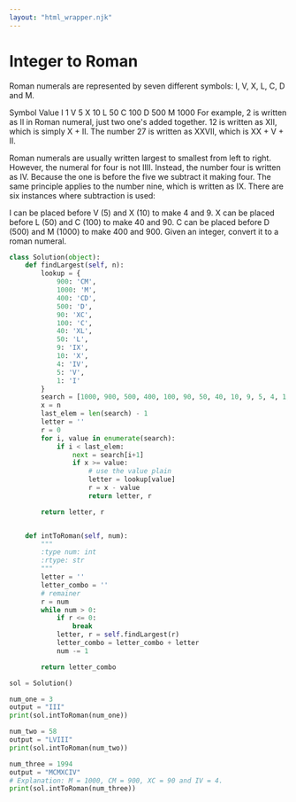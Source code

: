 ```yaml
---
layout: "html_wrapper.njk"
---
```

# Integer to Roman

Roman numerals are represented by seven different symbols: I, V, X, L, C, D and M.

Symbol       Value
I             1
V             5
X             10
L             50
C             100
D             500
M             1000
For example, 2 is written as II in Roman numeral, just two one's added together. 12 is written as XII, which is simply X + II. The number 27 is written as XXVII, which is XX + V + II.

Roman numerals are usually written largest to smallest from left to right. However, the numeral for four is not IIII. Instead, the number four is written as IV. Because the one is before the five we subtract it making four. The same principle applies to the number nine, which is written as IX. There are six instances where subtraction is used:

I can be placed before V (5) and X (10) to make 4 and 9.
X can be placed before L (50) and C (100) to make 40 and 90.
C can be placed before D (500) and M (1000) to make 400 and 900.
Given an integer, convert it to a roman numeral.

```python
class Solution(object):
    def findLargest(self, n):
        lookup = {
            900: 'CM',
            1000: 'M',
            400: 'CD',
            500: 'D',
            90: 'XC',
            100: 'C',
            40: 'XL',
            50: 'L',
            9: 'IX',
            10: 'X',
            4: 'IV',
            5: 'V',
            1: 'I'
        }
        search = [1000, 900, 500, 400, 100, 90, 50, 40, 10, 9, 5, 4, 1, 0]
        x = n
        last_elem = len(search) - 1
        letter = ''
        r = 0
        for i, value in enumerate(search):
            if i < last_elem:
                next = search[i+1]
                if x >= value:
                    # use the value plain
                    letter = lookup[value]
                    r = x - value
                    return letter, r

        return letter, r


    def intToRoman(self, num):
        """
        :type num: int
        :rtype: str
        """
        letter = ''
        letter_combo = ''
        # remainer
        r = num
        while num > 0:
            if r <= 0:
                break
            letter, r = self.findLargest(r)
            letter_combo = letter_combo + letter
            num -= 1

        return letter_combo

sol = Solution()

num_one = 3
output = "III"
print(sol.intToRoman(num_one))

num_two = 58
output = "LVIII"
print(sol.intToRoman(num_two))

num_three = 1994
output = "MCMXCIV"
# Explanation: M = 1000, CM = 900, XC = 90 and IV = 4.
print(sol.intToRoman(num_three))
```
